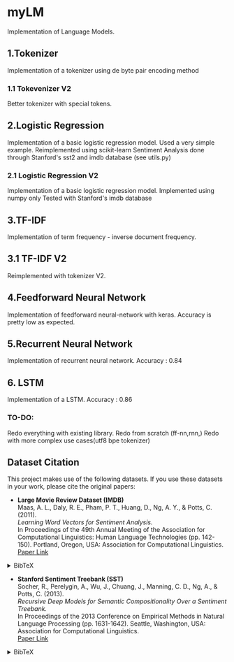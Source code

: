 # myLM
Implementation of Language Models.


## 1.Tokenizer
Implementation of a tokenizer using de byte pair encoding method
### 1.1 Tokevenizer V2
Better tokenizer with special tokens.

## 2.Logistic Regression
Implementation of a basic logistic regression model. Used a very simple example.
Reimplemented using scikit-learn
Sentiment Analysis done through Stanford's sst2 and imdb database (see utils.py)
### 2.1 Logistic Regression V2
Implementation of a basic logistic regression model.
Implemented using numpy only
Tested with Stanford's imdb database


## 3.TF-IDF
Implementation of term frequency - inverse document frequency.
## 3.1 TF-IDF V2
Reimplemented with tokenizer V2.

## 4.Feedforward Neural Network
Implementation of feedforward neural-network with keras.
Accuracy is pretty low as expected.

## 5.Recurrent Neural Network
Implementation of recurrent neural network.
Accuracy : 0.84

## 6. LSTM
Implementation of a LSTM.
Accuracy : 0.86

### TO-DO:
Redo everything with existing library.
Redo from scratch (ff-nn,rnn,)
Redo with more complex use cases(utf8 bpe tokenizer)

## Dataset Citation

This project makes use of the following datasets. If you use these datasets in your work, please cite the original papers:

-  **Large Movie Review Dataset (IMDB)**  
  Maas, A. L., Daly, R. E., Pham, P. T., Huang, D., Ng, A. Y., & Potts, C. (2011).  
  *Learning Word Vectors for Sentiment Analysis.*  
  In Proceedings of the 49th Annual Meeting of the Association for Computational Linguistics: Human Language Technologies (pp. 142-150). Portland, Oregon, USA: Association for Computational Linguistics.  
  [Paper Link](http://www.aclweb.org/anthology/P11-1015)

  <details>
    <summary>BibTeX</summary>

    ```bibtex
    @InProceedings{maas-EtAl:2011:ACL-HLT2011,
      author    = {Maas, Andrew L.  and  Daly, Raymond E.  and  Pham, Peter T.  and  Huang, Dan  and  Ng, Andrew Y.  and  Potts, Christopher},
      title     = {Learning Word Vectors for Sentiment Analysis},
      booktitle = {Proceedings of the 49th Annual Meeting of the Association for Computational Linguistics: Human Language Technologies},
      month     = {June},
      year      = {2011},
      address   = {Portland, Oregon, USA},
      publisher = {Association for Computational Linguistics},
      pages     = {142--150},
      url       = {http://www.aclweb.org/anthology/P11-1015}
    }
    ```
  </details>

-  **Stanford Sentiment Treebank (SST)**  
  Socher, R., Perelygin, A., Wu, J., Chuang, J., Manning, C. D., Ng, A., & Potts, C. (2013).  
  *Recursive Deep Models for Semantic Compositionality Over a Sentiment Treebank.*  
  In Proceedings of the 2013 Conference on Empirical Methods in Natural Language Processing (pp. 1631-1642). Seattle, Washington, USA: Association for Computational Linguistics.  
  [Paper Link](https://www.aclweb.org/anthology/D13-1170)

  <details>
    <summary>BibTeX</summary>

    ```bibtex
    @inproceedings{socher-etal-2013-recursive,
        title = "Recursive Deep Models for Semantic Compositionality Over a Sentiment Treebank",
        author = "Socher, Richard  and
          Perelygin, Alex  and
          Wu, Jean  and
          Chuang, Jason  and
          Manning, Christopher D.  and
          Ng, Andrew  and
          Potts, Christopher",
        booktitle = "Proceedings of the 2013 Conference on Empirical Methods in Natural Language Processing",
        month = oct,
        year = "2013",
        address = "Seattle, Washington, USA",
        publisher = "Association for Computational Linguistics",
        url = "https://www.aclweb.org/anthology/D13-1170",
        pages = "1631--1642",
    }
    ```
  </details>
